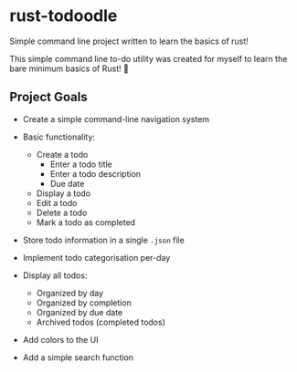 # rust-todoodle
Simple command line project written to learn the basics of rust!

This simple command line to-do utility was created for myself to learn the bare minimum basics of Rust! 🦀

## Project Goals

- Create a simple command-line navigation system
- Basic functionality:
    - Create a todo 
        - Enter a todo title
        - Enter a todo description
        - Due date
    - Display a todo
    - Edit a todo
    - Delete a todo
    - Mark a todo as completed


- Store todo information in a single `.json` file
- Implement todo categorisation per-day
- Display all todos:
    - Organized by day
    - Organized by completion
    - Organized by due date
    - Archived todos (completed todos)

- Add colors to the UI
- Add a simple search function
